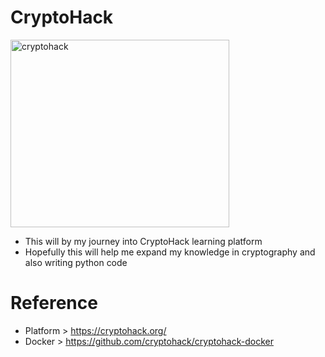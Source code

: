 # CryptoHack

<img src="https://1.bp.blogspot.com/-eiFHkSK7tio/Xp8yyFlQxwI/AAAAAAAAAJc/nwNSfsGolNI-OdKvlOY8WlLA4776IgG7QCLcBGAsYHQ/s640/Captura.JPG" alt="cryptohack" style="width:350px;height:300px;"> 


- This will by my journey into CryptoHack learning platform
- Hopefully this will help me expand my knowledge in cryptography and also writing python code

# Reference

- Platform > https://cryptohack.org/
- Docker > https://github.com/cryptohack/cryptohack-docker
